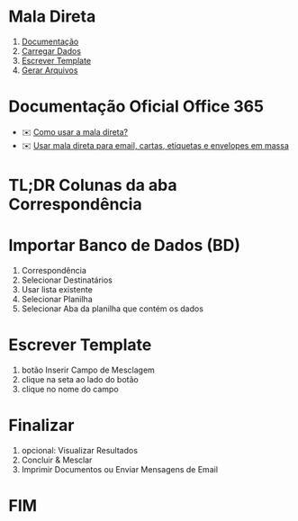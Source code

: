 # Mala Direta

1. [Documentação](#documentação-oficial-office-365)
1. [Carregar Dados](#importar-banco-de-dados-bd)
1. [Escrever Template](#escrever-template)
1. [Gerar Arquivos](#finalizar)

# Documentação Oficial Office 365

- ✉️ [Como usar a mala direta?](https://support.microsoft.com/pt-br/office/v%C3%ADdeo-mala-direta-507b5468-f771-485d-9ef0-27857168a266)
- ✉️ [Usar mala direta para email, cartas, etiquetas e envelopes em massa](https://support.microsoft.com/pt-br/office/usar-mala-direta-para-email-cartas-etiquetas-e-envelopes-em-massa-f488ed5b-b849-4c11-9cff-932c49474705#MergeBulk=Windows)

# TL;DR Colunas da aba Correspondência

# Importar Banco de Dados (BD)

1. Correspondência
1. Selecionar Destinatários
1. Usar lista existente
1. Selecionar Planilha
1. Selecionar Aba da planilha que contém os dados

# Escrever Template

1. botão Inserir Campo de Mesclagem
1. clique na seta ao lado do botão
1. clique no nome do campo

# Finalizar

1. opcional: Visualizar Resultados
1. Concluir & Mesclar
1. Imprimir Documentos ou Enviar Mensagens de Email

# FIM